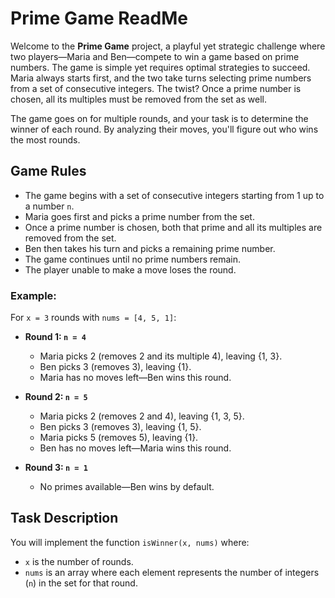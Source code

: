 # Prime Game ReadMe


Welcome to the **Prime Game** project, a playful yet strategic challenge where two players—Maria and Ben—compete to win a game based on prime numbers. The game is simple yet requires optimal strategies to succeed. Maria always starts first, and the two take turns selecting prime numbers from a set of consecutive integers. The twist? Once a prime number is chosen, all its multiples must be removed from the set as well.

The game goes on for multiple rounds, and your task is to determine the winner of each round. By analyzing their moves, you'll figure out who wins the most rounds.

## Game Rules

- The game begins with a set of consecutive integers starting from 1 up to a number `n`.
- Maria goes first and picks a prime number from the set.
- Once a prime number is chosen, both that prime and all its multiples are removed from the set.
- Ben then takes his turn and picks a remaining prime number.
- The game continues until no prime numbers remain.
- The player unable to make a move loses the round.

### Example:

For `x = 3` rounds with `nums = [4, 5, 1]`:

- **Round 1: `n = 4`**
  - Maria picks 2 (removes 2 and its multiple 4), leaving {1, 3}.
  - Ben picks 3 (removes 3), leaving {1}.
  - Maria has no moves left—Ben wins this round.

- **Round 2: `n = 5`**
  - Maria picks 2 (removes 2 and 4), leaving {1, 3, 5}.
  - Ben picks 3 (removes 3), leaving {1, 5}.
  - Maria picks 5 (removes 5), leaving {1}.
  - Ben has no moves left—Maria wins this round.

- **Round 3: `n = 1`**
  - No primes available—Ben wins by default.

## Task Description

You will implement the function `isWinner(x, nums)` where:
- `x` is the number of rounds.
- `nums` is an array where each element represents the number of integers (`n`) in the set for that round.

